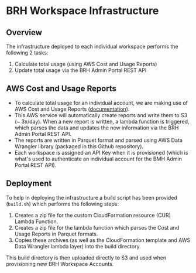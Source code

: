 # BRH Workspace Infrastructure

## Overview
The infrastructure deployed to each individual workspace performs the following 2 tasks:
1. Calculate total usage (using AWS Cost and Usage Reports)
2. Update total usage via the BRH Admin Portal REST API

## AWS Cost and Usage Reports
* To calculate total usage for an individual account, we are making use of AWS Cost and Usage Reports ([documentation](https://docs.aws.amazon.com/cur/latest/userguide/what-is-cur.html)).
* This AWS service will automatically create reports and write them to S3 (~ 3x/day). When a new report is written, a lambda function is triggered, which parses the data and updates the new information via the BRH Admin Portal REST API.
* The reports are written in Parquet format and parsed using AWS Data Wrangler library (packaged in this Github repository).
* Each workspace is assigned an API Key when it is provisioned (which is what's used to authenticate an individual account for the BMH Admin Portal REST API).

## Deployment
To help in deploying the infrastructure a build script has been provided (`build.sh`) which performs the following steps:
1. Creates a zip file for the custom CloudFormation resource (CUR) Lambda Function.
2. Creates a zip file for the lambda function which parses the Cost and Usage Reports in Parquet formats.
3. Copies these archives (as well as the CloudFormation template and AWS Data Wrangler lambda layer) into the build directory.

This build directory is then uploaded directly to S3 and used when provisioning new BRH Workspace Accounts.
